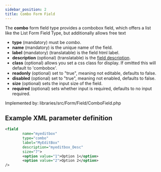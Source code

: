 ```yaml
---
sidebar_position: 2
title: Combo Form Field
---
```


The **combo** form field type provides a combobox field, which offers a list like the List Form Field Type, but additionally allows free text

- **type** (mandatory) must be *combo*.
- **name** (mandatory) is the unique name of the field.
- **label** (mandatory) (translatable) is the field html label.
- **description** (optional) (translatable) is the [field description](../standard-form-field-attributes.md#description).
- **class** (optional) allows you set a css class for display. If omitted this will default to 'combobox'.
- **readonly** (optional) set to "true", meaning not editable, defaults to false.
- **disabled** (optional) set to "true", meaning not enabled, defaults to false.
- **size** (optional) sets the input size of the field.
- **required** (optional) sets whether input is required, defaults to no input required.

Implemented by: libraries/src/Form/Field/ComboField.php

## Example XML parameter definition

```xml
<field
        name="myeditbox" 
        type="combo" 
        label="MyEditBox" 
        description="myeditbox_Desc" 
        size="7">
        <option value="1">Option 1</option>
        <option value="2">Option 2</option>
/>
```
